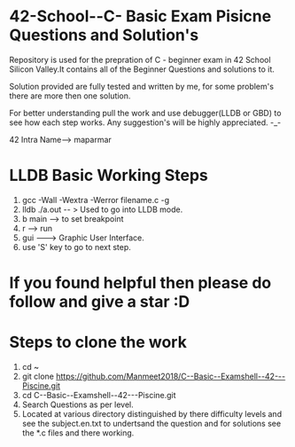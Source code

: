 # 42-School--C- Basic Exam Pisicne Questions and Solution's
Repository is used for the prepration of C - beginner exam in 42 School Silicon Valley.It contains all of the Beginner Questions and solutions to it.

Solution provided are fully tested and written by me, for some problem's there are more then one solution.

For better understanding pull the work and use debugger(LLDB or GBD) to see how each step works. 
Any suggestion's will be highly appreciated. -_-

42 Intra Name--> maparmar

# LLDB Basic Working Steps
1. gcc -Wall -Wextra -Werror filename.c -g 
2. lldb ./a.out -- > Used to go into LLDB mode. 
3. b main --> to set breakpoint
4. r --> run
5. gui ---> Graphic User Interface.
6. use 'S' key to go to next step.

# If you found helpful then please do follow and give a star :D 

# Steps to clone the work
1. cd ~
2. git clone https://github.com/Manmeet2018/C--Basic--Examshell--42---Piscine.git
3. cd C--Basic--Examshell--42---Piscine.git
4. Search Questions as per level.
5. Located at various directory distinguished by there difficulty levels and see the subject.en.txt to undertsand the question and for solutions see the *.c files and there working.
